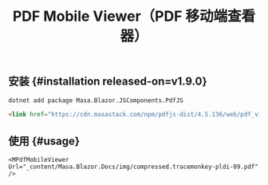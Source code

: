 ﻿---
title: PDF Mobile Viewer（PDF 移动端查看器）
desc: "专为移动设备设计的 PDF 查看器。"
tag: "基于JS封装"
release: v1.7.0
---

## 安装 {#installation released-on=v1.9.0}

```shell
dotnet add package Masa.Blazor.JSComponents.PdfJS
```

``` html
<link href="https://cdn.masastack.com/npm/pdfjs-dist/4.5.136/web/pdf_viewer.min.css" rel="stylesheet">
```

## 使用 {#usage}

<masa-example file="Examples.mobiles.pdf_mobile_viewer.Usage" no-actions="true"></masa-example>

```razor
<MPdfMobileViewer Url="_content/Masa.Blazor.Docs/img/compressed.tracemonkey-pldi-09.pdf" /> 
```